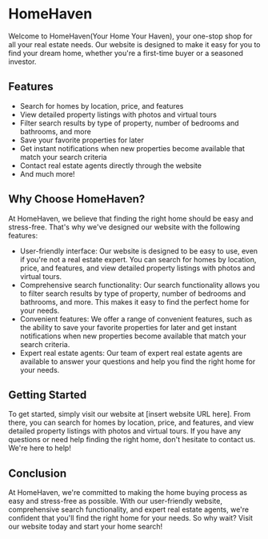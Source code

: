 HomeHaven
========

Welcome to HomeHaven(Your Home Your Haven), your one-stop shop for all your real estate needs. Our website is designed to make it easy for you to find your dream home, whether you're a first-time buyer or a seasoned investor.

Features
--------

* Search for homes by location, price, and features
* View detailed property listings with photos and virtual tours
* Filter search results by type of property, number of bedrooms and bathrooms, and more
* Save your favorite properties for later
* Get instant notifications when new properties become available that match your search criteria
* Contact real estate agents directly through the website
* And much more!

Why Choose HomeHaven?
--------------------

At HomeHaven, we believe that finding the right home should be easy and stress-free. That's why we've designed our website with the following features:

* User-friendly interface: Our website is designed to be easy to use, even if you're not a real estate expert. You can search for homes by location, price, and features, and view detailed property listings with photos and virtual tours.
* Comprehensive search functionality: Our search functionality allows you to filter search results by type of property, number of bedrooms and bathrooms, and more. This makes it easy to find the perfect home for your needs.
* Convenient features: We offer a range of convenient features, such as the ability to save your favorite properties for later and get instant notifications when new properties become available that match your search criteria.
* Expert real estate agents: Our team of expert real estate agents are available to answer your questions and help you find the right home for your needs.

Getting Started
---------------

To get started, simply visit our website at [insert website URL here]. From there, you can search for homes by location, price, and features, and view detailed property listings with photos and virtual tours. If you have any questions or need help finding the right home, don't hesitate to contact us. We're here to help!

Conclusion
----------

At HomeHaven, we're committed to making the home buying process as easy and stress-free as possible. With our user-friendly website, comprehensive search functionality, and expert real estate agents, we're confident that you'll find the right home for your needs. So why wait? Visit our website today and start your home search!